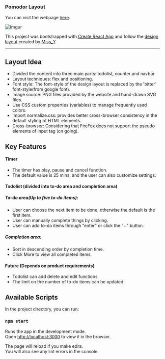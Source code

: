 ### Pomodor Layout

You can visit the webpage [here](https://harry.github.io/snapask-test/).

![Imgur](https://i.imgur.com/z7lgoJi.png)

This project was bootstrapped with [Create React App](https://github.com/facebook/create-react-app) and follow the [design layout](https://xd.adobe.com/spec/6580ddf6-aa24-4706-5622-c26ee7975161-13b1/screen/87717a9a-9896-440b-b4d5-4d4b954c83e4/specs/) created by [Miss_Y](https://challenge.thef2e.com/user/3115?schedule=2762#works-2762)

---

## Layout Idea

- Divided the content into three main parts: todolist, counter and navbar.
- Layout techniques: flex and positioning.
- Font style: The font-style of the design layout is replaced by the 'bitter' font-style(from google font).
- Image source: PNG files provided by the website and hand-drawn SVG files.
- Use CSS custom properties (variables) to manage frequently used colors.
- Import normalize.css: provides better cross-browser consistency in the default styling of HTML elements.
- Cross-browser: Considering that FireFox does not support the pseudo elements of input tag (on going).

## Key Features

#### Timer

- The timer has play, pause and cancel function.
- The default value is 25 mins, and the user can also customize settings.

#### Todolist (divided into to-do area and completion area)

##### To-do area(Up to five to-do items):

- User can choose the next item to be done, otherwise the default is the first item.
- User can manually complete things by clicking.
- User can add to-do items through "enter" or click the "+" button.

##### Completion area:

- Sort in descending order by completion time.
- Click More to view all completed items.

#### Future (Depends on product requirements)

- Todolist can add delete and edit functions.
- The limit on the number of to-do items can be updated.

## Available Scripts

In the project directory, you can run:

### `npm start`

Runs the app in the development mode.<br />
Open [http://localhost:3000](http://localhost:3000) to view it in the browser.

The page will reload if you make edits.<br />
You will also see any lint errors in the console.
